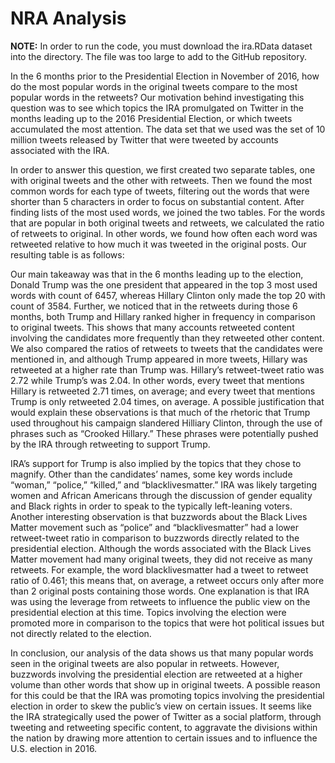 # NRA Analysis

**NOTE:** In order to run the code, you must download the ira.RData dataset into the directory.  The file was too large to add to the GitHub repository.  

  In the 6 months prior to the Presidential Election in November of 2016, how do the most popular words in the original tweets compare to the most popular words in the retweets? Our motivation behind investigating this question was to see which topics the IRA promulgated on Twitter in the months leading up to the 2016 Presidential Election, or which tweets accumulated the most attention. The data set that we used was the set of 10 million tweets released by Twitter that were tweeted by accounts associated with the IRA.      
  
  In order to answer this question, we first created two separate tables, one with original tweets and the other with retweets. Then we found the most common words for each type of tweets, filtering out the words that were shorter than 5 characters in order to focus on substantial content. After finding lists of the most used words, we joined the two tables. For the words that are popular in both original tweets and retweets, we calculated the ratio of retweets to original. In other words, we found how often each word was retweeted relative to how much it was tweeted in the original posts. Our resulting table is as follows:    
  
   Our main takeaway was that in the 6 months leading up to the election, Donald Trump was the one president that appeared in the top 3 most used words with count of 6457, whereas Hillary Clinton only made the top 20 with count of 3584. Further, we noticed that in the retweets during those 6 months, both Trump and Hillary ranked higher in frequency in comparison to original tweets. This shows that many accounts retweeted content involving the candidates more frequently than they retweeted other content. We also compared the ratios of retweets to tweets that the candidates were mentioned in, and although Trump appeared in more tweets, Hillary was retweeted at a higher rate than Trump was. Hillary’s retweet-tweet ratio was 2.72 while Trump’s was 2.04. In other words, every tweet that mentions Hillary is retweeted 2.71 times, on average; and every tweet that mentions Trump is only retweeted 2.04 times, on average. A possible justification that would explain these observations is that much of the rhetoric that Trump used throughout his campaign slandered Hilliary Clinton, through the use of phrases such as “Crooked Hillary.” These phrases were potentially pushed by the IRA through retweeting to support Trump.    
   
  IRA’s support for Trump is also implied by the topics that they chose to magnify. Other than the candidates’ names, some key words include “woman,” “police,” “killed,” and “blacklivesmatter.” IRA was likely targeting women and African Americans through the discussion of gender equality and Black rights in order to speak to the typically left-leaning voters. Another interesting observation is that buzzwords about the Black Lives Matter movement such as “police” and “blacklivesmatter” had a lower retweet-tweet ratio in comparison to buzzwords directly related to the presidential election. Although the words associated with the Black Lives Matter movement had many original tweets, they did not receive as many retweets. For example, the word blacklivesmatter had a tweet to retweet ratio of 0.461; this means that, on average, a retweet occurs only after more than 2 original posts containing those words. One explanation is that IRA was using the leverage from retweets to influence the public view on the presidential election at this time. Topics involving the election were promoted more in comparison to the topics that were hot political issues but not directly related to the election.    
  
  In conclusion, our analysis of the data shows us that many popular words seen in the original tweets are also popular in retweets. However, buzzwords involving the presidential election are retweeted at a higher volume than other words that show up in original tweets. A possible reason for this could be that the IRA was promoting topics involving the presidential election in order to skew the public’s view on certain issues. It seems like the IRA strategically used the power of Twitter as a social platform, through tweeting and retweeting specific content, to aggravate the divisions within the nation by drawing more attention to certain issues and to influence the U.S. election in 2016.
